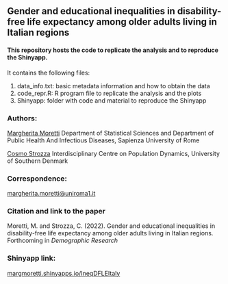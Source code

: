 <h2><b>Gender and educational inequalities in disability-free life expectancy among older adults living in Italian regions</b></h2>

<h4>This repository hosts the code to replicate the analysis and to reproduce the Shinyapp.</h4>

It contains the following files:

<ol>
  <li>data_info.txt: basic metadata information and how to obtain the data</li>
  <li>code_repr.R: R program file to replicate the analysis and the plots</li>
  <li>Shinyapp: folder with code and material to reproduce the Shinyapp</li>
</ol>

 


<h3>Authors:</h3>
<a href="https://phd.uniroma1.it/web/MARGHERITA-MORETTI_nP1723038_IT.aspx">Margherita Moretti</a>
<a href="https://twitter.com/MorettiMarg"></a> Department of Statistical Sciences and Department of Public Health And Infectious Diseases, Sapienza University of Rome &nbsp;&nbsp;  


<a href="https://www.sdu.dk/en/forskning/forskningsenheder/samf/cpop/about_the_centre/our_people/cpop_dem/cosmo_strozza">Cosmo Strozza</a>
<a href="https://twitter.com/CosmoStrozza"></a> Interdisciplinary Centre on Population Dynamics, University of Southern Denmark &nbsp;&nbsp;  


<h3>Correspondence:</h3>
<p><a href="mailto:margherita.moretti@uniroma1.it">margherita.moretti@uniroma1.it</a></p>


<h3>Citation and link to the paper</h3>
Moretti, M. and Strozza, C. (2022). Gender and educational inequalities in disability-free life expectancy among older adults living in Italian regions.  Forthcoming in <i>Demographic Research</i>


<h3>Shinyapp link: </h3>
<p><a href="https://margmoretti.shinyapps.io/IneqDFLEItaly/">margmoretti.shinyapps.io/IneqDFLEItaly</a></p>

